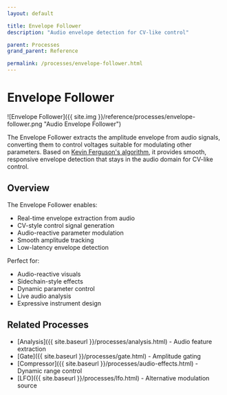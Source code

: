 ```yaml
---
layout: default

title: Envelope Follower
description: "Audio envelope detection for CV-like control"

parent: Processes
grand_parent: Reference

permalink: /processes/envelope-follower.html
---
```

# Envelope Follower

![Envelope Follower]({{ site.img }}/reference/processes/envelope-follower.png "Audio Envelope Follower")

The Envelope Follower extracts the amplitude envelope from audio signals, converting them to control voltages suitable for modulating other parameters. Based on [Kevin Ferguson's algorithm](https://kferg.dev/posts/2020/audio-reactive-programming-envelope-followers/), it provides smooth, responsive envelope detection that stays in the audio domain for CV-like control.

## Overview

The Envelope Follower enables:
- Real-time envelope extraction from audio
- CV-style control signal generation
- Audio-reactive parameter modulation
- Smooth amplitude tracking
- Low-latency envelope detection

Perfect for:
- Audio-reactive visuals
- Sidechain-style effects
- Dynamic parameter control
- Live audio analysis
- Expressive instrument design


## Related Processes

- [Analysis]({{ site.baseurl }}/processes/analysis.html) - Audio feature extraction
- [Gate]({{ site.baseurl }}/processes/gate.html) - Amplitude gating
- [Compressor]({{ site.baseurl }}/processes/audio-effects.html) - Dynamic range control
- [LFO]({{ site.baseurl }}/processes/lfo.html) - Alternative modulation source
